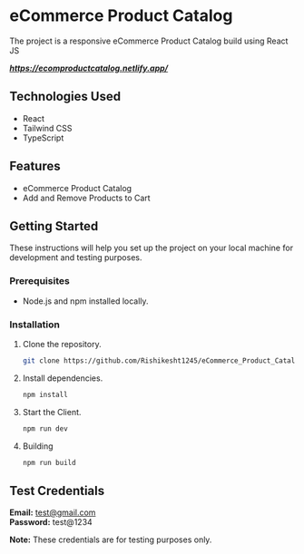 # eCommerce Product Catalog

The project is a responsive eCommerce Product Catalog build using React JS

***https://ecomproductcatalog.netlify.app/***

## Technologies Used

- React
- Tailwind CSS
- TypeScript

## Features

- eCommerce Product Catalog
- Add and Remove Products to Cart

## Getting Started

These instructions will help you set up the project on your local machine for development and testing purposes.

### Prerequisites

- Node.js and npm installed locally.

### Installation

1. Clone the repository.

   ```bash
   git clone https://github.com/Rishikesht1245/eCommerce_Product_Catalog.git
   ```

2. Install dependencies.

   ```bash
   npm install
   ```

3. Start the Client.

   ```bash
   npm run dev
   ```

4. Building

   ```bash
   npm run build
   ```

## Test Credentials

**Email:** test@gmail.com  
**Password:** test@1234

**Note:** These credentials are for testing purposes only.
